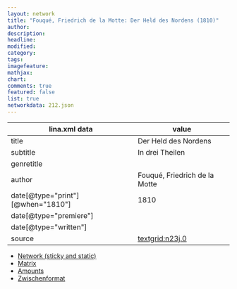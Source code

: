 ```yaml
---
layout: network
title: "Fouqué, Friedrich de la Motte: Der Held des Nordens (1810)"
author:
description:
headline:
modified:
category:
tags:
imagefeature: 
mathjax: 
chart: 
comments: true
featured: false
list: true
networkdata: 212.json
---
```

lina.xml data  | value
------------- | -------------
title|Der Held des Nordens
subtitle|In drei Theilen
genretitle|
author|Fouqué, Friedrich de la Motte
date[@type="print"][@when="1810"]|1810
date[@type="premiere"]|
date[@type="written"]|
source|[textgrid:n23j.0](https://textgridlab.org/1.0/tgcrud-public/rest/textgrid:n23j.0/data)



* [Network (sticky and static)](/network212)
* [Matrix](/matrix212)
* [Amounts](/amount212)
* [Zwischenformat](/lina212 )
